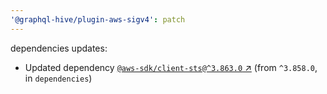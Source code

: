 ```yaml
---
'@graphql-hive/plugin-aws-sigv4': patch
---
```


dependencies updates: 

- Updated dependency [`@aws-sdk/client-sts@^3.863.0` ↗︎](https://www.npmjs.com/package/@aws-sdk/client-sts/v/3.863.0) (from `^3.858.0`, in `dependencies`)
